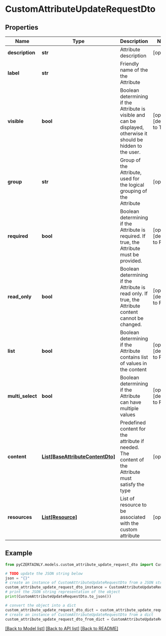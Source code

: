 # CustomAttributeUpdateRequestDto


## Properties

Name | Type | Description | Notes
------------ | ------------- | ------------- | -------------
**description** | **str** | Attribute description | [optional] 
**label** | **str** | Friendly name of the the Attribute | 
**visible** | **bool** | Boolean determining if the Attribute is visible and can be displayed, otherwise it should be hidden to the user. | [optional] [default to True]
**group** | **str** | Group of the Attribute, used for the logical grouping of the Attribute | [optional] 
**required** | **bool** | Boolean determining if the Attribute is required. If true, the Attribute must be provided. | [optional] [default to False]
**read_only** | **bool** | Boolean determining if the Attribute is read only. If true, the Attribute content cannot be changed. | [optional] [default to False]
**list** | **bool** | Boolean determining if the Attribute contains list of values in the content | [optional] [default to False]
**multi_select** | **bool** | Boolean determining if the Attribute can have multiple values | [optional] [default to False]
**content** | [**List[BaseAttributeContentDto]**](BaseAttributeContentDto.md) | Predefined content for the attribute if needed. The content of the Attribute must satisfy the type | [optional] 
**resources** | [**List[Resource]**](Resource.md) | List of resource to be associated with the custom attribute | [optional] 

## Example

```python
from pyCZERTAINLY.models.custom_attribute_update_request_dto import CustomAttributeUpdateRequestDto

# TODO update the JSON string below
json = "{}"
# create an instance of CustomAttributeUpdateRequestDto from a JSON string
custom_attribute_update_request_dto_instance = CustomAttributeUpdateRequestDto.from_json(json)
# print the JSON string representation of the object
print(CustomAttributeUpdateRequestDto.to_json())

# convert the object into a dict
custom_attribute_update_request_dto_dict = custom_attribute_update_request_dto_instance.to_dict()
# create an instance of CustomAttributeUpdateRequestDto from a dict
custom_attribute_update_request_dto_from_dict = CustomAttributeUpdateRequestDto.from_dict(custom_attribute_update_request_dto_dict)
```
[[Back to Model list]](../README.md#documentation-for-models) [[Back to API list]](../README.md#documentation-for-api-endpoints) [[Back to README]](../README.md)


